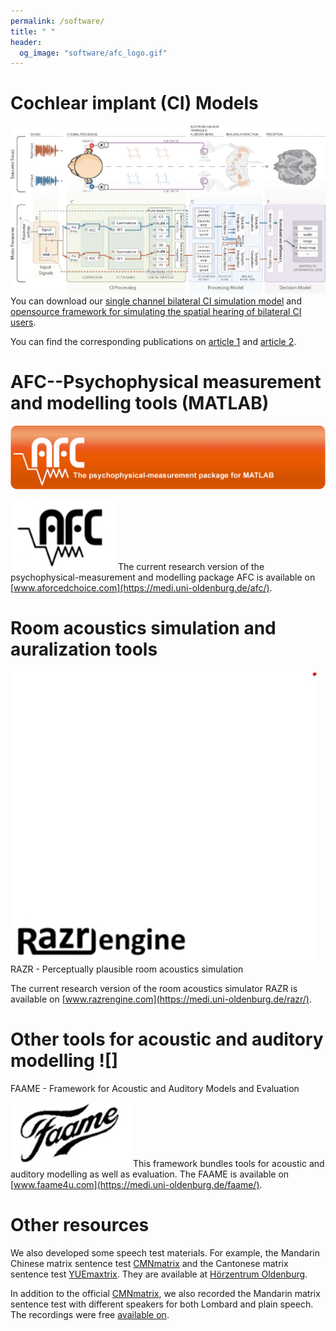 ```yaml
---
permalink: /software/
title: " "
header:
  og_image: "software/afc_logo.gif"
---
```




# Cochlear implant (CI) Models

![](/images/software/aacus230034.gif)
You can download our [single channel bilateral CI simulation model](https://zenodo.org/records/5571858) and [opensource framework for simulating the spatial hearing of bilateral CI users](https://zenodo.org/records/7471961). 

You can find the corresponding publications on [article 1](https://doi.org/10.1007/s10162-021-00823-1) and [article 2](https://doi.org/10.1051/aacus/2023036).



# AFC--Psychophysical measurement and modelling tools (MATLAB)

![](/images/software/afc_logo.gif)

![](/images/software/afc.jpg)  The current research version of the psychophysical-measurement and modelling package AFC is available on [www.aforcedchoice.com](https://medi.uni-oldenburg.de/afc/). 


# Room acoustics simulation and auralization tools 

![](/images/software/Razr.jpg)  RAZR - Perceptually plausible room acoustics simulation

The current research version of the room acoustics simulator RAZR is available on [www.razrengine.com](https://medi.uni-oldenburg.de/razr/).

# Other tools for acoustic and auditory modelling ![]

FAAME - Framework for Acoustic and Auditory Models and Evaluation

![](/images/software/faame.jpg)  This framework bundles tools for acoustic and auditory modelling as well as evaluation. The FAAME is available on [www.faame4u.com](https://medi.uni-oldenburg.de/faame/).



# Other resources

We also developed some speech test materials. For example, the Mandarin Chinese matrix sentence test [CMNmatrix](https://doi.org/10.1080/14992027.2018.1483083) and the Cantonese matrix sentence test [YUEmaxtrix](https://doi.org/10.1080/14992027.2022.2142683). They are available at [Hörzentrum Oldenburg](https://www.hz-ol.de/en/home.html).

In addition to the official [CMNmatrix](https://doi.org/10.1080/14992027.2018.1483083), we also recorded the Mandarin matrix sentence test with different speakers for both Lombard and plain speech. The recordings were free [available on](https://zenodo.org/records/7063030).


